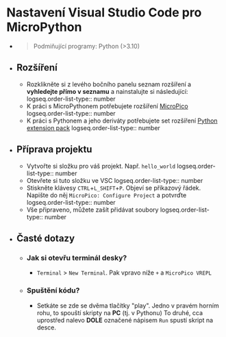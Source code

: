 # Nastavení Visual Studio Code pro MicroPython
- > Podmiňující programy: Python (>3.10)
- ## Rozšíření
	- Rozklikněte si z levého bočního panelu seznam rozšíření a **vyhledejte přímo v seznamu** a nainstalujte si následující:
	  logseq.order-list-type:: number
	- K práci s MicroPythonem potřebujete rozšíření [MicroPico](https://marketplace.visualstudio.com/items?itemName=paulober.pico-w-go)
	  logseq.order-list-type:: number
	- K práci s Pythonem a jeho deriváty potřebujete set rozšíření [Python extension pack](https://marketplace.visualstudio.com/items?itemName=donjayamanne.python-extension-pack)
	  logseq.order-list-type:: number
- ## Příprava projektu
	- Vytvořte si složku pro váš projekt. Např. `hello_world`
	  logseq.order-list-type:: number
	- Otevřete si tuto složku ve VSC
	  logseq.order-list-type:: number
	- Stiskněte klávesy `CTRL`+`L_SHIFT`+`P`. Objeví se příkazový řádek. Napište do něj `MicroPico: Configure Project` a potvrďte
	  logseq.order-list-type:: number
	- Vše připraveno, můžete zašít přidávat soubory
	  logseq.order-list-type:: number
- ## Časté dotazy
	- ### Jak si otevřu terminál desky?
		- `Terminal` > `New Terminal`. Pak vpravo níže `+` a `MicroPico VREPL`
	- ### Spuštění kódu?
		- Setkáte se zde se dvěma tlačítky "play". Jedno v pravém horním rohu, to spouští skripty na **PC** (tj. v Pythonu) To druhé, cca uprostřed nalevo **DOLE** označené nápisem `Run` spustí skript na desce.